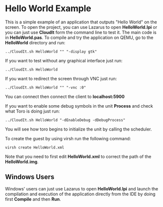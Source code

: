 # Hello World Example

This is a simple example of an application that outputs "Hello World" on the screen. To open the project, you can use Lazarus to open **HelloWorld.lpi** or you can just use **CloudIt** form the command line to test it. The main code is in **HelloWorld.pas**. To compile and try the application on QEMU, go to the **HelloWorld** directory and run:

`../CloudIt.sh HelloWorld "" "-display gtk"` 

If you want to test without any graphical interface just run:

`../CloudIt.sh HelloWorld`

If you want to redirect the screen through VNC just run:

`../CloudIt.sh HelloWorld "" "-vnc :0"`

You can connect then connect the client to **localhost:5900**

If you want to enable some debug symbols in the unit **Process** and check what Toro is doing just run:

`../CloudIt.sh HelloWorld "-dEnableDebug -dDebugProcess"`

You will see how toro begins to initialize the unit by calling the scheduler.

To create the guest by using virsh run the following command:

`virsh create HelloWorld.xml`

Note that you need to first edit **HelloWorld.xml** to correct the path of the **HelloWorld.img**.

## Windows Users

Windows' users can just use Lazarus to open **HelloWorld.lpi** and launch the compilation and execution of the application directly from the IDE by doing first **Compile** and then **Run**.
